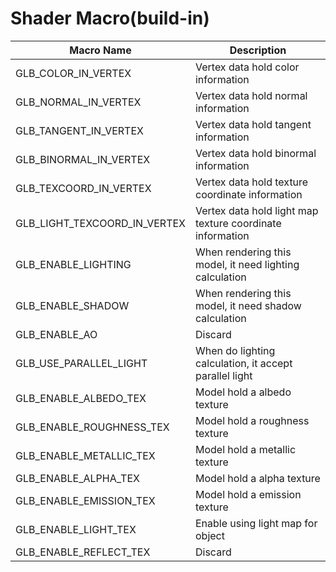 # Shader Macro(build-in)

| Macro Name | Description |
|------------|-------------|
|GLB_COLOR_IN_VERTEX|Vertex data hold color information|
|GLB_NORMAL_IN_VERTEX|Vertex data hold normal information|
|GLB_TANGENT_IN_VERTEX|Vertex data hold tangent information|
|GLB_BINORMAL_IN_VERTEX|Vertex data hold binormal information|
|GLB_TEXCOORD_IN_VERTEX|Vertex data hold texture coordinate information|
|GLB_LIGHT_TEXCOORD_IN_VERTEX|Vertex data hold light map texture coordinate information|
|GLB_ENABLE_LIGHTING|When rendering this model, it need lighting calculation|
|GLB_ENABLE_SHADOW|When rendering this model, it need shadow calculation|
|GLB_ENABLE_AO|Discard|
|GLB_USE_PARALLEL_LIGHT|When do lighting calculation, it accept parallel light|
|GLB_ENABLE_ALBEDO_TEX|Model hold a albedo texture|
|GLB_ENABLE_ROUGHNESS_TEX|Model hold a roughness texture|
|GLB_ENABLE_METALLIC_TEX|Model hold a metallic texture|
|GLB_ENABLE_ALPHA_TEX|Model hold a alpha texture|
|GLB_ENABLE_EMISSION_TEX|Model hold a emission texture|
|GLB_ENABLE_LIGHT_TEX|Enable using light map for object|
|GLB_ENABLE_REFLECT_TEX|Discard|
            